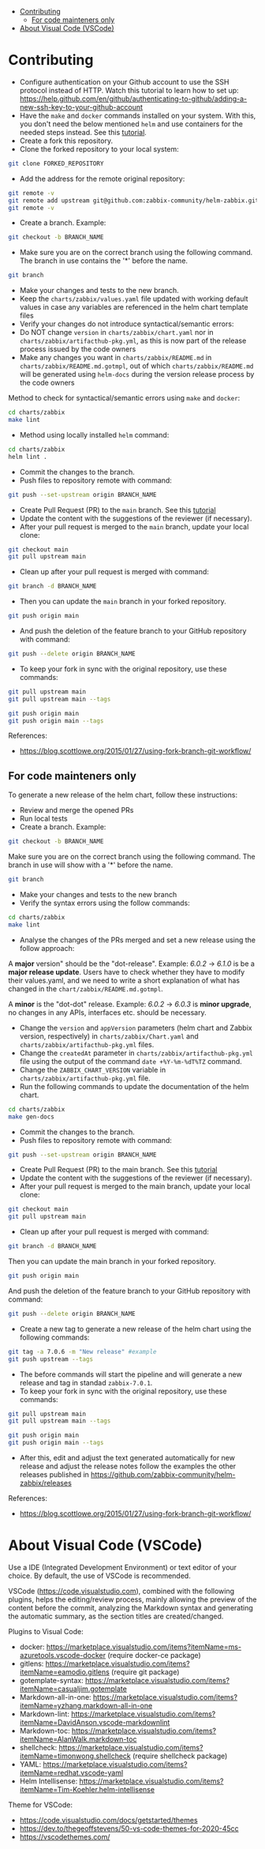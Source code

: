 <!-- TOC -->

- [Contributing](#contributing)
  - [For code mainteners only](#for-code-mainteners-only)
- [About Visual Code (VSCode)](#about-visual-code-vscode)

<!-- TOC -->

# Contributing

- Configure authentication on your Github account to use the SSH protocol instead of HTTP. Watch this tutorial to learn how to set up: https://help.github.com/en/github/authenticating-to-github/adding-a-new-ssh-key-to-your-github-account
- Have the ``make`` and ``docker`` commands installed on your system. With this, you don't need the below mentioned ``helm`` and use containers for the needed steps instead. See this [tutorial](charts/zabbix/docs/requirements.md).
- Create a fork this repository.
- Clone the forked repository to your local system:

```bash
git clone FORKED_REPOSITORY
```

- Add the address for the remote original repository:

```bash
git remote -v
git remote add upstream git@github.com:zabbix-community/helm-zabbix.git
git remote -v
```

- Create a branch. Example:

```bash
git checkout -b BRANCH_NAME
```

- Make sure you are on the correct branch using the following command. The branch in use contains the '*' before the name.

```bash
git branch
```

- Make your changes and tests to the new branch.
- Keep the ``charts/zabbix/values.yaml`` file updated with working default values ​​in case any variables are referenced in the helm chart template files
- Verify your changes do not introduce syntactical/semantic errors:
- Do NOT change ``version`` in ``charts/zabbix/chart.yaml`` nor in ``charts/zabbix/artifacthub-pkg.yml``, as this is now part of the release process issued by the code owners
- Make any changes you want in ``charts/zabbix/README.md`` in ``charts/zabbix/README.md.gotmpl``, out of which ``charts/zabbix/README.md`` will be generated using ``helm-docs`` during the version release process by the code owners

Method to check for syntactical/semantic errors using ``make`` and ``docker``:

```bash
cd charts/zabbix
make lint
```

- Method using locally installed ``helm`` command:

```bash
cd charts/zabbix
helm lint .
```

- Commit the changes to the branch.
- Push files to repository remote with command:

```bash
git push --set-upstream origin BRANCH_NAME
```

- Create Pull Request (PR) to the `main` branch. See this [tutorial](https://help.github.com/en/github/collaborating-with-issues-and-pull-requests/creating-a-pull-request-from-a-fork)
- Update the content with the suggestions of the reviewer (if necessary).
- After your pull request is merged to the `main` branch, update your local clone:

```bash
git checkout main
git pull upstream main
```

- Clean up after your pull request is merged with command:

```bash
git branch -d BRANCH_NAME
```

- Then you can update the ``main`` branch in your forked repository.

```bash
git push origin main
```

- And push the deletion of the feature branch to your GitHub repository with command:

```bash
git push --delete origin BRANCH_NAME
```

- To keep your fork in sync with the original repository, use these commands:

```bash
git pull upstream main
git pull upstream main --tags

git push origin main
git push origin main --tags
```

References:

- https://blog.scottlowe.org/2015/01/27/using-fork-branch-git-workflow/

## For code mainteners only

To generate a new release of the helm chart, follow these instructions:

- Review and merge the opened PRs
- Run local tests
- Create a branch. Example:

```bash
git checkout -b BRANCH_NAME
```

Make sure you are on the correct branch using the following command. The branch in use will show with a '*' before the name.

```bash
git branch
```

- Make your changes and tests to the new branch
- Verify the syntax errors using the follow commands:

```bash
cd charts/zabbix
make lint
```

- Analyse the changes of the PRs merged and set a new release using the follow approach:

A **major** version" should be the "dot-release". Example: *6.0.2* -> *6.1.0* is be a **major release update**. Users have to check whether they have to modify their values.yaml, and we need to write a short explanation of what has changed in the ``chart/zabbix/README.md.gotmpl``.

A **minor** is the "dot-dot" release. Example: *6.0.2* -> *6.0.3* is **minor upgrade**, no changes in any APIs, interfaces etc. should be necessary.

- Change the ``version`` and ``appVersion`` parameters (helm chart and Zabbix version, respectively) in ``charts/zabbix/Chart.yaml`` and ``charts/zabbix/artifacthub-pkg.yml`` files.
- Change the ``createdAt`` parameter in ``charts/zabbix/artifacthub-pkg.yml`` file using the output of the command ``date +%Y-%m-%dT%TZ`` command.
- Change the ``ZABBIX_CHART_VERSION`` variable in ``charts/zabbix/artifacthub-pkg.yml`` file.
- Run the following commands to update the documentation of the helm chart.

```bash
cd charts/zabbix
make gen-docs
```

- Commit the changes to the branch.
- Push files to repository remote with command:

```bash
git push --set-upstream origin BRANCH_NAME
```

- Create Pull Request (PR) to the main branch. See this [tutorial](https://help.github.com/en/github/collaborating-with-issues-and-pull-requests/creating-a-pull-request-from-a-fork)
- Update the content with the suggestions of the reviewer (if necessary).
- After your pull request is merged to the main branch, update your local clone:

```bash
git checkout main
git pull upstream main
```

- Clean up after your pull request is merged with command:

```bash
git branch -d BRANCH_NAME
```

Then you can update the main branch in your forked repository.

```bash
git push origin main
```

And push the deletion of the feature branch to your GitHub repository with command:

```bash
git push --delete origin BRANCH_NAME
```

- Create a new tag to generate a new release of the helm chart using the following commands:

```bash
git tag -a 7.0.6 -m "New release" #example
git push upstream --tags
```

- The before commands will start the pipeline and will generate a new release and tag in standad ``zabbix-7.0.1``.
- To keep your fork in sync with the original repository, use these commands:

```bash
git pull upstream main
git pull upstream main --tags

git push origin main
git push origin main --tags
```

- After this, edit and adjust the text generated automatically for new release and adjust the release notes follow the examples the other releases published in https://github.com/zabbix-community/helm-zabbix/releases

References:

- https://blog.scottlowe.org/2015/01/27/using-fork-branch-git-workflow/

# About Visual Code (VSCode)

Use a IDE (Integrated Development Environment) or text editor of your choice. By default, the use of VSCode is recommended.

VSCode (https://code.visualstudio.com), combined with the following plugins, helps the editing/review process, mainly allowing the preview of the content before the commit, analyzing the Markdown syntax and generating the automatic summary, as the section titles are created/changed.

Plugins to Visual Code:

- docker: https://marketplace.visualstudio.com/items?itemName=ms-azuretools.vscode-docker (require docker-ce package)
- gitlens: https://marketplace.visualstudio.com/items?itemName=eamodio.gitlens (require git package)
- gotemplate-syntax: https://marketplace.visualstudio.com/items?itemName=casualjim.gotemplate
- Markdown-all-in-one: https://marketplace.visualstudio.com/items?itemName=yzhang.markdown-all-in-one
- Markdown-lint: https://marketplace.visualstudio.com/items?itemName=DavidAnson.vscode-markdownlint
- Markdown-toc: https://marketplace.visualstudio.com/items?itemName=AlanWalk.markdown-toc
- shellcheck: https://marketplace.visualstudio.com/items?itemName=timonwong.shellcheck (require shellcheck package)
- YAML: https://marketplace.visualstudio.com/items?itemName=redhat.vscode-yaml
- Helm Intellisense: https://marketplace.visualstudio.com/items?itemName=Tim-Koehler.helm-intellisense

Theme for VSCode:

- https://code.visualstudio.com/docs/getstarted/themes
- https://dev.to/thegeoffstevens/50-vs-code-themes-for-2020-45cc
- https://vscodethemes.com/
